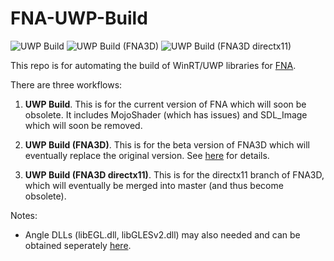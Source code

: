 # FNA-UWP-Build

![UWP Build](https://github.com/clarvalon/FNA-UWP-Build/workflows/UWP%20Build/badge.svg)
![UWP Build (FNA3D)](https://github.com/clarvalon/FNA-UWP-Build/workflows/UWP%20Build%20(FNA3D)/badge.svg)
![UWP Build (FNA3D directx11)](https://github.com/clarvalon/FNA-UWP-Build/workflows/UWP%20Build%20(FNA3D%20directx11)/badge.svg)

This repo is for automating the build of WinRT/UWP libraries for [FNA](https://fna-xna.github.io/).

There are three workflows:

1.  **UWP Build**.  This is for the current version of FNA which will soon be obsolete.  It includes MojoShader (which has issues) and SDL_Image which will soon be removed.

2.  **UWP Build (FNA3D)**.  This is for the beta version of FNA3D which will eventually replace the original version.  See [here](https://github.com/FNA-XNA/FNA/wiki/BETA:-FNA3D) for details. 

3.  **UWP Build (FNA3D directx11)**.  This is for the directx11 branch of FNA3D, which will eventually be merged into master (and thus become obsolete). 

Notes:

* Angle DLLs (libEGL.dll, libGLESv2.dll) may also needed and can be obtained seperately [here](https://github.com/cybik/angle-bootstraps/actions?query=workflow%3A%22Matrixed+UWP+Build%22).
